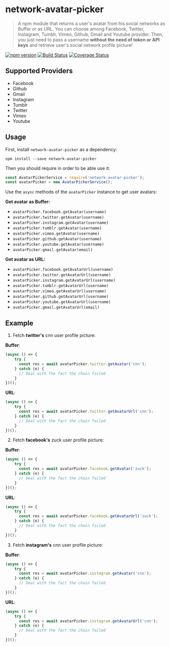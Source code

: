 # network-avatar-picker

> A npm module that returns a user's avatar from his social networks as Buffer or as URL. You can choose among Facebook, Twitter, Instagram, Tumblr, Vimeo, Github, Gmail and Youtube provider. Then, you just need to pass a username **without the need of token or API keys** and retrieve user's social network profile picture!


[![npm version](https://badge.fury.io/js/network-avatar-picker.svg)](https://badge.fury.io/js/network-avatar-picker) [![Build Status](https://travis-ci.org/eldimious/network-avatar-picker.svg?branch=master)](https://travis-ci.org/eldimious/network-avatar-picker) [![Coverage Status](https://coveralls.io/repos/github/eldimious/network-avatar-picker/badge.svg?branch=master)](https://coveralls.io/github/eldimious/network-avatar-picker?branch=master)

## Supported Providers

- Facebook
- Github
- Gmail
- Instagram
- Tumblr
- Twitter
- Vimeo
- Youtube

## Usage

First, install `network-avatar-picker` as a dependency:

```shell
npm install --save network-avatar-picker
```

Then you should require in order to be able use it:

```javascript
const AvatarPickerService = require('network-avatar-picker');
const avatarPicker = new AvatarPickerService();
```

Use the `async` methods of the `avatarPicker` instance to get user avatars:

**Get avatar as Buffer:**

- `avatarPicker.facebook.getAvatar(username)`
- `avatarPicker.twitter.getAvatar(username)`
- `avatarPicker.instagram.getAvatar(username)`
- `avatarPicker.tumblr.getAvatar(username)`
- `avatarPicker.vimeo.getAvatar(username)`
- `avatarPicker.github.getAvatar(username)`
- `avatarPicker.youtube.getAvatar(username)`
- `avatarPicker.gmail.getAvatar(email)`

**Get avatar as URL:**

- `avatarPicker.facebook.getAvatarUrl(username)`
- `avatarPicker.twitter.getAvatarUrl(username)`
- `avatarPicker.instagram.getAvatarUrl(username)`
- `avatarPicker.tumblr.getAvatarUrl(username)`
- `avatarPicker.vimeo.getAvatarUrl(username)`
- `avatarPicker.github.getAvatarUrl(username)`
- `avatarPicker.youtube.getAvatarUrl(username)`
- `avatarPicker.gmail.getAvatarUrl(email)`


## Example

1) Fetch **twitter's** cnn user profile picture:

**Buffer**: 

```JavaScript
(async () => {
    try {
      const res = await avatarPicker.twitter.getAvatar('cnn');
    } catch (e) {
      // Deal with the fact the chain failed
    }
})();
```

**URL**:

```JavaScript
(async () => {
    try {
      const res = await avatarPicker.twitter.getAvatarUrl('cnn');
    } catch (e) {
      // Deal with the fact the chain failed
    }
})();
```

2) Fetch **facebook's** zuck user profile picture:

**Buffer**:

```JavaScript
(async () => {
    try {
      const res = await avatarPicker.facebook.getAvatar('zuck');
    } catch (e) {
      // Deal with the fact the chain failed
    }
})();
```

**URL**:

```JavaScript
(async () => {
    try {
      const res = await avatarPicker.facebook.getAvatarUrl('zuck');
    } catch (e) {
      // Deal with the fact the chain failed
    }
})();
```

3) Fetch **instagram's** cnn user profile picture:

**Buffer**:

```JavaScript
(async () => {
    try {
      const res = await avatarPicker.instagram.getAvatar('cnn');
    } catch (e) {
      // Deal with the fact the chain failed
    }
})();
```

**URL**:

```JavaScript
(async () => {
    try {
      const res = await avatarPicker.instagram.getAvatarUrl('cnn');
    } catch (e) {
      // Deal with the fact the chain failed
    }
})();
```
